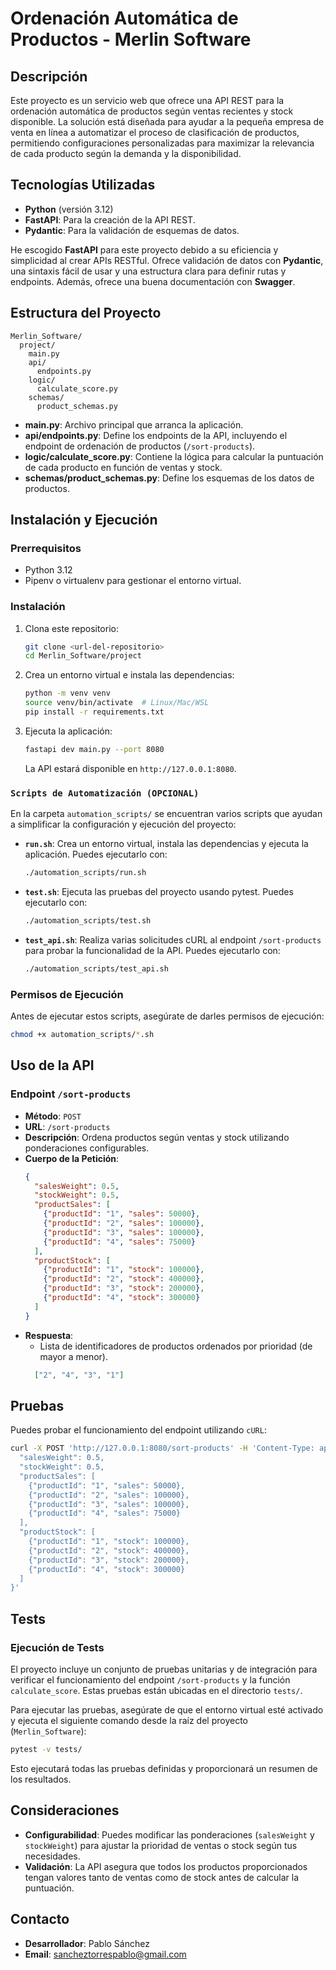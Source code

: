 # Ordenación Automática de Productos - Merlin Software

## Descripción
Este proyecto es un servicio web que ofrece una API REST para la ordenación automática de productos según ventas recientes y stock disponible. La solución está diseñada para ayudar a la pequeña empresa de venta en línea a automatizar el proceso de clasificación de productos, permitiendo configuraciones personalizadas para maximizar la relevancia de cada producto según la demanda y la disponibilidad.

## Tecnologías Utilizadas
- **Python** (versión 3.12)
- **FastAPI**: Para la creación de la API REST.
- **Pydantic**: Para la validación de esquemas de datos.

He escogido **FastAPI** para este proyecto debido a su eficiencia y simplicidad al crear APIs RESTful. Ofrece validación de datos con **Pydantic**, una sintaxis fácil de usar y una estructura clara para definir rutas y endpoints. Además, ofrece una buena documentación con **Swagger**.

## Estructura del Proyecto
```
Merlin_Software/
  project/
    main.py
    api/
      endpoints.py
    logic/
      calculate_score.py
    schemas/
      product_schemas.py
```
- **main.py**: Archivo principal que arranca la aplicación.
- **api/endpoints.py**: Define los endpoints de la API, incluyendo el endpoint de ordenación de productos (`/sort-products`).
- **logic/calculate_score.py**: Contiene la lógica para calcular la puntuación de cada producto en función de ventas y stock.
- **schemas/product_schemas.py**: Define los esquemas de los datos de productos.

## Instalación y Ejecución

### Prerrequisitos
- Python 3.12
- Pipenv o virtualenv para gestionar el entorno virtual.

### Instalación
1. Clona este repositorio:
   ```sh
   git clone <url-del-repositorio>
   cd Merlin_Software/project
   ```

2. Crea un entorno virtual e instala las dependencias:
   ```sh
   python -m venv venv
   source venv/bin/activate  # Linux/Mac/WSL
   pip install -r requirements.txt
   ```

3. Ejecuta la aplicación:
   ```sh
   fastapi dev main.py --port 8080
   ```
   La API estará disponible en `http://127.0.0.1:8080`.

### `Scripts de Automatización (OPCIONAL)`

En la carpeta `automation_scripts/` se encuentran varios scripts que ayudan a simplificar la configuración y ejecución del proyecto:

- **`run.sh`**: Crea un entorno virtual, instala las dependencias y ejecuta la aplicación. Puedes ejecutarlo con:
  ```sh
  ./automation_scripts/run.sh
  ```

- **`test.sh`**: Ejecuta las pruebas del proyecto usando pytest. Puedes ejecutarlo con:
  ```sh
  ./automation_scripts/test.sh
  ```

- **`test_api.sh`**: Realiza varias solicitudes cURL al endpoint `/sort-products` para probar la funcionalidad de la API. Puedes ejecutarlo con:
  ```sh
  ./automation_scripts/test_api.sh
  ```

### Permisos de Ejecución
Antes de ejecutar estos scripts, asegúrate de darles permisos de ejecución:
```sh
chmod +x automation_scripts/*.sh
```

## Uso de la API

### Endpoint `/sort-products`
- **Método**: `POST`
- **URL**: `/sort-products`
- **Descripción**: Ordena productos según ventas y stock utilizando ponderaciones configurables.
- **Cuerpo de la Petición**:
  ```json
  {
    "salesWeight": 0.5,
    "stockWeight": 0.5,
    "productSales": [
      {"productId": "1", "sales": 50000},
      {"productId": "2", "sales": 100000},
      {"productId": "3", "sales": 100000},
      {"productId": "4", "sales": 75000}
    ],
    "productStock": [
      {"productId": "1", "stock": 100000},
      {"productId": "2", "stock": 400000},
      {"productId": "3", "stock": 200000},
      {"productId": "4", "stock": 300000}
    ]
  }
  ```
- **Respuesta**:
  - Lista de identificadores de productos ordenados por prioridad (de mayor a menor).
  ```json
    ["2", "4", "3", "1"]   
  ```

## Pruebas
Puedes probar el funcionamiento del endpoint utilizando `cURL`:
```bash
curl -X POST 'http://127.0.0.1:8080/sort-products' -H 'Content-Type: application/json' -d '{
  "salesWeight": 0.5,
  "stockWeight": 0.5,
  "productSales": [
    {"productId": "1", "sales": 50000},
    {"productId": "2", "sales": 100000},
    {"productId": "3", "sales": 100000},
    {"productId": "4", "sales": 75000}
  ],
  "productStock": [
    {"productId": "1", "stock": 100000},
    {"productId": "2", "stock": 400000},
    {"productId": "3", "stock": 200000},
    {"productId": "4", "stock": 300000}
  ]
}'
```

## Tests

### Ejecución de Tests
El proyecto incluye un conjunto de pruebas unitarias y de integración para verificar el funcionamiento del endpoint `/sort-products` y la función `calculate_score`. Estas pruebas están ubicadas en el directorio `tests/`.

Para ejecutar las pruebas, asegúrate de que el entorno virtual esté activado y ejecuta el siguiente comando desde la raíz del proyecto (`Merlin_Software`):

```sh
pytest -v tests/
```
Esto ejecutará todas las pruebas definidas y proporcionará un resumen de los resultados.

## Consideraciones
- **Configurabilidad**: Puedes modificar las ponderaciones (`salesWeight` y `stockWeight`) para ajustar la prioridad de ventas o stock según tus necesidades.
- **Validación**: La API asegura que todos los productos proporcionados tengan valores tanto de ventas como de stock antes de calcular la puntuación.

## Contacto
- **Desarrollador**: Pablo Sánchez
- **Email**: [sancheztorrespablo@gmail.com](mailto:sancheztorrespablo@gmail.com)

